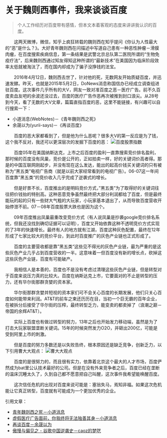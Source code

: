 # 关于魏则西事件，我来谈谈百度

> 个人工作经历对百度带有感情，但本文本着客观的态度来讲讲我认识的百度。

&emsp;&emsp;这两天微博，微信，知乎上疯狂转载的魏则西在知乎提问《你认为人性最大的“恶”是什么？》。大好青年魏则西在问描述中写道自己患有一种恶性肿瘤－滑膜肉瘤，在百度搜索疾病信息，第一条结果是武警北京总队第二医院所谓的“生物免疫疗法”，后来魏则西通过知友得知这种所谓的“最新技术”在美国因为临床阶段效率太低就被淘汰了，而在国内却成为了骗子没挣钱的法宝。  

&emsp;&emsp;2016年4月12日，魏则西去世了，针对他的死，无数网友开始质疑百度，并迅速发酵。昨天，也就是2015年5月2日，DoNews消息称国信办已经成立调查组进驻百度。这次事件几乎所有的大V，网友一致对准百度之恶－医疗广告。前不久百度卖血友吧的余波还没过去，百度的医疗广告作恶再次被推到封口浪尖。从28号到今天，看了无数的大V文章，篇篇直指百度的恶，这里不能链接，有兴趣可以自行搜索一下：
+ 小道消息(WebNotes)－《青年魏则西之死》
+ 余晟以为(yurii-says)－《再谈百度》  

&emsp;&emsp;百度的恶大家都看到了，但是他为什么恶呢？很多大V的第一反应是为了钱，这个我不反对，我还可以更深层次的发掘下百度的恶：
![百度股票指数](/static/img/i-think-baidu/1.jpg)

&emsp;&emsp;百度05年在美国纳斯达克，上市之后百度的盈利一直靠搜索竞价排名盈利，那时候的百度没有凤巢，竞价是公开的，正如拍卖一样，好的关键词价高者得。那是的中国互联网刚起步，并没有现在这么发达，能出的起高价钱买关键词的只有被称为“黑五类”电视广告商（就是以前大家经常看到的电视广告）。06-07这一年间百度靠”黑五类“的竞价收入几乎完成了逆袭式的增长。

&emsp;&emsp;但是好景不长，百度推出的是明码竞价方式，”黑五类”为了取得好的关键词往往把价钱抬的特别高。这种恶意竞争虽然最终把大部分利润都给了百度，但是最终能玩的起的只有一些财大气粗的大玩家，小玩家基本退出了，从而导致百度营收开始停泄不前。07－08年百度股票大跌也是因为这个。

&emsp;&emsp;09年百度推出凤巢最重改变竞价方式（有人说凤巢是抄袭google竞价排名系统，但我还没找到确切证据可以证明），百度又开始依靠这种不透明竞价方式实现的了3年的快速增长。最终有人的地方就有江湖，百度这种灰色配置，最终在12年形成了七家比较大的竞价平台，到此时百度推广的灰色产业链也正式形成了。

&emsp;&emsp;百度的主要营收都是靠”黑五类“这些见不得光的灰色产业链，最为严重的是这些灰色产业几乎占到百度营收的一半。这意味着一但百度没有新的增长点，砍掉这这些灰色产业链，百度有可能破产。

&emsp;&emsp;我相信人是本善的，百度也不是没有考虑过清理这些灰色产业链，但是转型对于百度来说压力真的比较大。百度在纳斯达克上市，它要面对的不止是转型的压力，还有华尔街那群贪婪的资本家。

&emsp;&emsp;华尔街那群贪婪并短视的资本家们可不会关心百度的长期发展，他们只关心百度如何能带来利润。AT&T的前车之柬还历历在目，当初一个巨无霸的百年企业，在被拆分后接受了华尔街的压榨，最终转型乏力，能变卖的都卖掉了（浪潮之巅－帝国的余辉AT&T）。

&emsp;&emsp;实际上百度也有做过转型的努力，13年之后也开始发力移动端，虽然是为了打击大玩家联盟垄断关键词。15年的时候突然发力O2O，并砸出200亿，可能是受到阿里上市的刺激。

&emsp;&emsp;但是百度的努力多数还是以失败告终，根本原因还是缺乏竞争，创新乏力，以下引用曹大大观点：
![曹大大观点](/static/img/i-think-baidu/2.jpg)

&emsp;&emsp;百度的是很努力的，而且很有实力，依靠着北京这个最大的人才市场，百度俨然成为bat里公认技术最好的公司。但是在没有外来竞争者之后，百度已经在垄断的温床沉睡太久了，久到自己都不愿意把自己叫醒，这次事件我希望能唤醒百度。

&emsp;&emsp;这次信任危机的出现对百度来说可能是：塞翁失马，焉知非福。如果这次危机能让它真正转型，百度就有可能成为一个更加优秀的企业。

引用文章：
+ [青年魏则西之死－小道消息](https://mp.weixin.qq.com/s?__biz=MjM5ODIyMTE0MA==&mid=2650968235&idx=1&sn=6c99a7f680af5679215ae09351bf9f1d&scene=0&uin=MzEwMDgyNjM1&key=b28b03434249256b70fcc7b5ab6e422a86509b4d1cfbc4cec50b04fa1664e2320c84ad649796f135b2c674007be4111e)
+ [虚假医疗广告面前，你我终将无法独善其身－小道消息](https://mp.weixin.qq.com/s?__biz=MjM5ODIyMTE0MA==&mid=2650968237&idx=1&sn=9fbcd3ee206a6561e5514edb4dc84119&scene=0&uin=MzEwMDgyNjM1&key=b28b03434249256b9139301d5044b5877473f5cc7a8b001a392eb1593675c822db2df7b7e30855c17083a7b8c0ea8142)
+ [再谈百度－余晟以为](https://mp.weixin.qq.com/s?__biz=MzA3MDMwOTcwMg==&mid=2650004538&idx=1&sn=34f7cdd4df7a3d4de6b824fb7a16142a&scene=0&uin=MzEwMDgyNjM1&key=b28b03434249256b6585311d4bcf43aa5d3031b0c6cfd6f1896576b8e09a7a65264b1f98d1e1af4fdb3edcbafc5a6a0d)
+ [傲慢与偏见之 - 谷歌中国逆袭史－caoz的梦呓](https://mp.weixin.qq.com/s?__biz=MzI0MjA1Mjg2Ng==&mid=2649866794&idx=1&sn=cb820dc87ae4e4c3df8bce5fe66bcd11&scene=21&uin=MzEwMDgyNjM1&key=b28b03434249256b0abe72828f6f58d2b9016e9f3150f36362de79668545e2bc99597959bcc057b600be4b78f2b29f29)